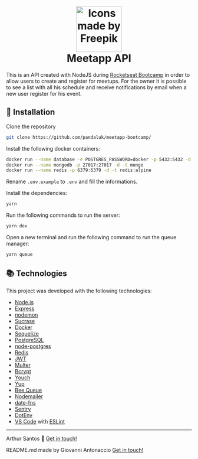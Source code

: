 <h1 align="center">
    <img alt="Icons made by Freepik" src="https://image.flaticon.com/icons/svg/725/725329.svg" height="124" width="124">
    <br>
    Meetapp API
</h1>

This is an API created with NodeJS during [Rocketseat Bootcamp](https://rocketseat.com.br/bootcamp) in order to allow users to create and register for meetups. For the owner it is possible to see a list with all his schedule and receive notifications by email when a new user register for his event.

## :rocket: Installation

Clone the repository

```bash
git clone https://github.com/pandaluk/meetapp-bootcamp/
```

Install the following docker containers:

```bash
docker run --name database -e POSTGRES_PASSWORD=docker -p 5432:5432 -d postgres
docker run --name mongodb -p 27017:27017 -d -t mongo
docker run --name redis -p 6379:6379 -d -t redis:alpine
```

Rename `.env.example` to `.env` and fill the informations.

Install the dependencies:

```bash
yarn
```

Run the following commands to run the server:

```bash
yarn dev
```

Open a new terminal and run the following command to run the queue manager:

```bash
yarn queue
```

## :books: Technologies

This project was developed with the following technologies:

- [Node.js](https://nodejs.org/)
- [Express](https://expressjs.com/)
- [nodemon](https://nodemon.io/)
- [Sucrase](https://github.com/alangpierce/sucrase)
- [Docker](https://www.docker.com/docker-community)
- [Sequelize](http://docs.sequelizejs.com/)
- [PostgreSQL](https://www.postgresql.org/)
- [node-postgres](https://www.npmjs.com/package/pg)
- [Redis](https://redis.io/)
- [JWT](https://jwt.io/)
- [Multer](https://github.com/expressjs/multer)
- [Bcrypt](https://www.npmjs.com/package/bcrypt)
- [Youch](https://www.npmjs.com/package/youch)
- [Yup](https://www.npmjs.com/package/yup)
- [Bee Queue](https://www.npmjs.com/package/bcrypt)
- [Nodemailer](https://nodemailer.com/about/)
- [date-fns](https://date-fns.org/)
- [Sentry](https://sentry.io/)
- [DotEnv](https://www.npmjs.com/package/dotenv)
- [VS Code](https://code.visualstudio.com/) with [ESLint](https://marketplace.visualstudio.com/items?itemName=dbaeumer.vscode-eslint)

---

Arthur Santos :wave: [Get in touch!](https://www.linkedin.com/in/arthursilva92/)

README.md made by Giovanni Antonaccio [Get in touch!](https://www.linkedin.com/in/giovanniantonaccio/)
